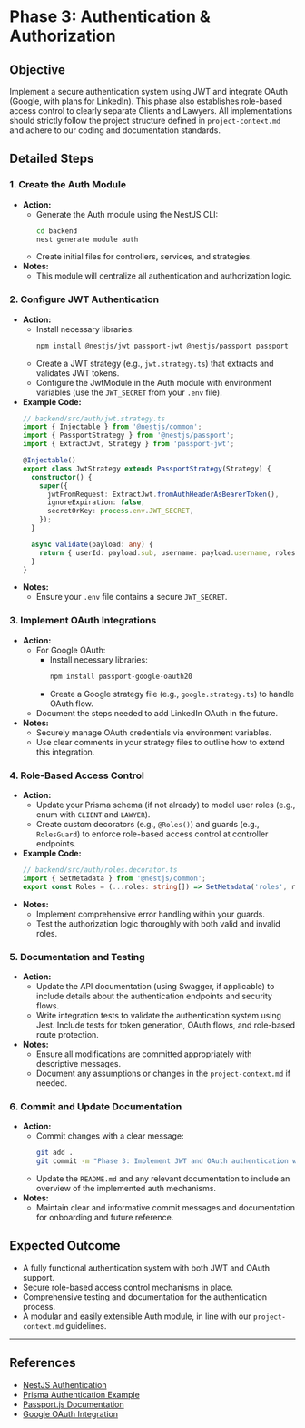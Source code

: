 # Phase 3: Authentication & Authorization

## Objective
Implement a secure authentication system using JWT and integrate OAuth (Google, with plans for LinkedIn). This phase also establishes role-based access control to clearly separate Clients and Lawyers. All implementations should strictly follow the project structure defined in `project-context.md` and adhere to our coding and documentation standards.

## Detailed Steps

### 1. Create the Auth Module
- **Action:**
  - Generate the Auth module using the NestJS CLI:
    ```bash
    cd backend
    nest generate module auth
    ```
  - Create initial files for controllers, services, and strategies.  
- **Notes:**
  - This module will centralize all authentication and authorization logic.

### 2. Configure JWT Authentication
- **Action:**
  - Install necessary libraries:
    ```bash
    npm install @nestjs/jwt passport-jwt @nestjs/passport passport
    ```
  - Create a JWT strategy (e.g., `jwt.strategy.ts`) that extracts and validates JWT tokens.
  - Configure the JwtModule in the Auth module with environment variables (use the `JWT_SECRET` from your `.env` file).
- **Example Code:**
  ```typescript
  // backend/src/auth/jwt.strategy.ts
  import { Injectable } from '@nestjs/common';
  import { PassportStrategy } from '@nestjs/passport';
  import { ExtractJwt, Strategy } from 'passport-jwt';

  @Injectable()
  export class JwtStrategy extends PassportStrategy(Strategy) {
    constructor() {
      super({
        jwtFromRequest: ExtractJwt.fromAuthHeaderAsBearerToken(),
        ignoreExpiration: false,
        secretOrKey: process.env.JWT_SECRET,
      });
    }

    async validate(payload: any) {
      return { userId: payload.sub, username: payload.username, roles: payload.roles };
    }
  }
  ```
- **Notes:**
  - Ensure your `.env` file contains a secure `JWT_SECRET`.

### 3. Implement OAuth Integrations
- **Action:**
  - For Google OAuth:
    - Install necessary libraries:
      ```bash
      npm install passport-google-oauth20
      ```
    - Create a Google strategy file (e.g., `google.strategy.ts`) to handle OAuth flow.
  - Document the steps needed to add LinkedIn OAuth in the future.
- **Notes:**
  - Securely manage OAuth credentials via environment variables.
  - Use clear comments in your strategy files to outline how to extend this integration.

### 4. Role-Based Access Control
- **Action:**
  - Update your Prisma schema (if not already) to model user roles (e.g., enum with `CLIENT` and `LAWYER`).
  - Create custom decorators (e.g., `@Roles()`) and guards (e.g., `RolesGuard`) to enforce role-based access control at controller endpoints.
- **Example Code:**
  ```typescript
  // backend/src/auth/roles.decorator.ts
  import { SetMetadata } from '@nestjs/common';
  export const Roles = (...roles: string[]) => SetMetadata('roles', roles);
  ```
- **Notes:**
  - Implement comprehensive error handling within your guards.
  - Test the authorization logic thoroughly with both valid and invalid roles.

### 5. Documentation and Testing
- **Action:**
  - Update the API documentation (using Swagger, if applicable) to include details about the authentication endpoints and security flows.
  - Write integration tests to validate the authentication system using Jest. Include tests for token generation, OAuth flows, and role-based route protection.
- **Notes:**
  - Ensure all modifications are committed appropriately with descriptive messages.
  - Document any assumptions or changes in the `project-context.md` if needed.

### 6. Commit and Update Documentation
- **Action:**
  - Commit changes with a clear message:
    ```bash
    git add .
    git commit -m "Phase 3: Implement JWT and OAuth authentication with role-based access control"
    ```
  - Update the `README.md` and any relevant documentation to include an overview of the implemented auth mechanisms.
- **Notes:**
  - Maintain clear and informative commit messages and documentation for onboarding and future reference.

## Expected Outcome
- A fully functional authentication system with both JWT and OAuth support.
- Secure role-based access control mechanisms in place.
- Comprehensive testing and documentation for the authentication process.
- A modular and easily extensible Auth module, in line with our `project-context.md` guidelines.

---

## References
- [NestJS Authentication](https://docs.nestjs.com/security/authentication)
- [Prisma Authentication Example](https://www.prisma.io/docs/guides/authentication)
- [Passport.js Documentation](http://www.passportjs.org/docs/)
- [Google OAuth Integration](https://developers.google.com/identity/protocols/oauth2) 